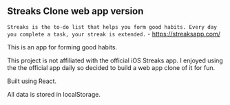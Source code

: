 ## Streaks Clone web app version

`Streaks is the to-do list that helps you form good habits. Every day you complete a task, your streak is extended.` - https://streaksapp.com/

This is an app for forming good habits.

This project is not affiliated with the official iOS Streaks app. I enjoyed using the the official app daily so decided to build a web app clone of it for fun.

Built using React.

All data is stored in localStorage.
